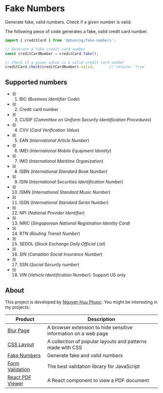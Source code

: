 # Fake Numbers
Generate fake, valid numbers. Check if a given number is valid.

The following piece of code generates a fake, valid credit card number.

~~~ javascript
import { creditCard } from '@phuocng/fake-numbers';

// Generate a fake credit card number
const creditCardNumber = creditCard.fake();

// Check if a given value is a valid credit card nunber
creditCard.check(creditCardNumber).valid;       // returns `true`
~~~

## Supported numbers

* [x] 01. BIC (_Business Identifier Code_)
* [x] 02. Credit card number
* [x] 03. CUSIP (_Committee on Uniform Security Identification Procedures_)
* [x] 04. CVV (_Card Verification Value_)
* [x] 05. EAN (_International Article Number_)
* [x] 06. IMEI (_International Mobile Equipment Identity_)
* [x] 07. IMO (_International Maritime Organization_)
* [x] 08. ISBN (_International Standard Book Number_)
* [x] 09. ISIN (_International Securities Identification Number_)
* [x] 10. ISMN (_International Standard Music Number_)
* [x] 11. ISSN (_International Standard Serial Number_)
* [x] 12. NPI (_National Provider Identifier_)
* [x] 13. NRIC (_Singaporean National Registration Identity Card_)
* [x] 14. RTN (_Routing Transit Number_)
* [x] 15. SEDOL (_Stock Exchange Daily Official List_)
* [x] 16. SIN (_Canadian Social Insurance Number_)
* [x] 17. SSN (_Social Security number_)
* [x] 18. VIN (_Vehicle Identification Number_): Support US only

## About

This project is developed by [Nguyen Huu Phuoc](https://twitter.com/nghuuphuoc).
You might be interesting in my projects:

| Product                                           | Description                                                       |
|---------------------------------------------------|-------------------------------------------------------------------|
| [Blur Page](https://blur.page)                    | A browser extension to hide sensitive information on a web page   |
| [CSS Layout](https://csslayout.io)                | A collection of popular layouts and patterns made with CSS        |
| [Fake Numbers](https://fakenumbers.io)            | Generate fake and valid numbers                                   |
| [Form Validation](https://formvalidation.io)      | The best validation library for JavaScript                        |
| [React PDF Viewer](https://react-pdf-viewer.dev)  | A React component to view a PDF document                          |
